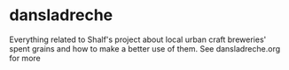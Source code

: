 # dansladreche
Everything related to Shalf's project about local urban craft breweries' spent grains and how to make a better use of them. See dansladreche.org for more
